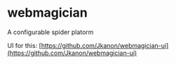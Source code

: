 # webmagician
A configurable spider platorm

UI for this: [https://github.com/Jkanon/webmagician-ui](https://github.com/Jkanon/webmagician-ui)
